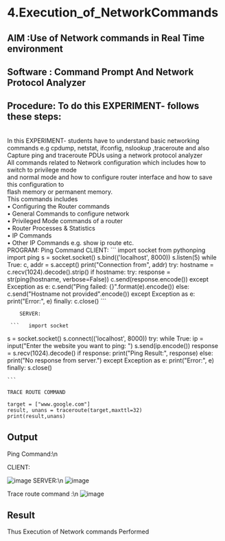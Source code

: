 # 4.Execution_of_NetworkCommands
## AIM :Use of Network commands in Real Time environment
## Software : Command Prompt And Network Protocol Analyzer
## Procedure: To do this EXPERIMENT- follows these steps:
<BR>
In this EXPERIMENT- students have to understand basic networking commands e.g cpdump, netstat, ifconfig, nslookup ,traceroute and also Capture ping and traceroute PDUs using a network protocol analyzer 
<BR>
All commands related to Network configuration which includes how to switch to privilege mode
<BR>
and normal mode and how to configure router interface and how to save this configuration to
<BR>
flash memory or permanent memory.
<BR>
This commands includes
<BR>
• Configuring the Router commands
<BR>
• General Commands to configure network
<BR>
• Privileged Mode commands of a router 
<BR>
• Router Processes & Statistics
<BR>
• IP Commands
<BR>
• Other IP Commands e.g. show ip route etc.
<BR>
PROGRAM:
Ping Command
CLIENT:
```
import socket 
from pythonping import ping
s = socket.socket()
s.bind(('localhost', 8000))
s.listen(5)
while True:
    c, addr = s.accept()
    print("Connection from", addr)
    try:
        hostname = c.recv(1024).decode().strip()
        if hostname:
            try:
                response = str(ping(hostname, verbose=False))
                c.send(response.encode())
            except Exception as e:
                c.send("Ping failed: {}".format(e).encode())
        else:
            c.send("Hostname not provided".encode())
    except Exception as e:
        print("Error:", e)
    finally:
        c.close()
        ```
        

        
        
        SERVER:
        
     ```   import socket
s = socket.socket()
s.connect(('localhost', 8000))
try:
    while True:
        ip = input("Enter the website you want to ping: ")
        s.send(ip.encode())
        response = s.recv(1024).decode()
        if response:
            print("Ping Result:", response)
        else:
            print("No response from server.")
except Exception as e:
    print("Error:", e)
finally:
    s.close()


    ```
    
    TRACE ROUTE COMMAND

  ```  from scapy.all import *
target = ["www.google.com"]
result, unans = traceroute(target,maxttl=32)
print(result,unans)
```
## Output

Ping Command:\n

CLIENT:

![image](https://github.com/DHARANIDHARAN03K/4.Execution_of_NetworkCommends/assets/144870858/e5ebdf62-e83c-4479-82f0-e732b3c9f927)
SERVER:\n
![image](https://github.com/DHARANIDHARAN03K/4.Execution_of_NetworkCommends/assets/144870858/49d69cb1-2549-456c-a9ee-517146dfe838)

Trace route command :\n
![image](https://github.com/DHARANIDHARAN03K/4.Execution_of_NetworkCommends/assets/144870858/f61b5dd2-c3a3-479d-98b7-99f24a0e9a33)




## Result
Thus Execution of Network commands Performed 

